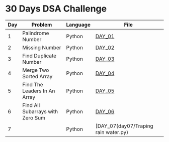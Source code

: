 # 30 Days DSA Challenge

| Day | Problem | Language | File |
|-----|---------|---------|------|
| 1   | Palindrome Number | Python | [DAY_01](day01/move_zeros_to_end.py) |
| 2   | Missing Number    | Python | [DAY_02](day02/missing_number.py) |
| 3   | Find Duplicate Number | Python | [DAY_03](day03) |
| 4   | Merge Two Sorted Array | Python | [DAY_04](day04) |
| 5   | Find The Leaders In An Array | Python | [DAY_05](day05) |
| 6   | Find All Subarrays with Zero Sum | Python | [DAY_06](day06) |
| 7   |  | Python | [DAY_07(day07/Traping rain water.py)|
